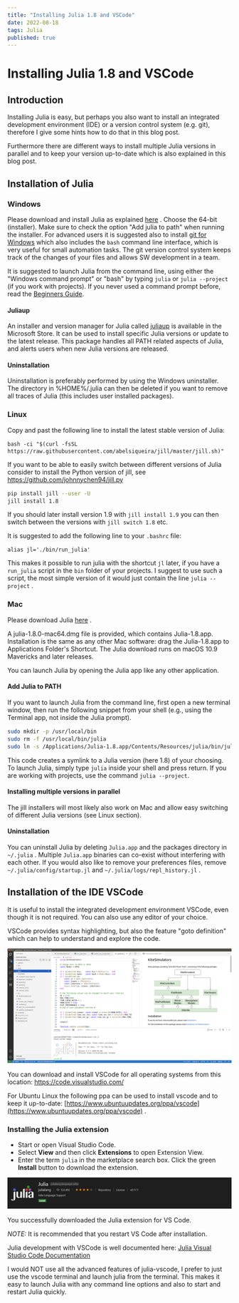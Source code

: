 ```yaml
---
title: "Installing Julia 1.8 and VSCode"
date: 2022-08-18
tags: Julia
published: true
---
```

# Installing Julia 1.8 and VSCode

## Introduction
Installing Julia is easy, but perhaps you also want to install an integrated development environment (IDE) or a version control system (e.g. git), therefore I give some hints how to do that in this blog post.

Furthermore there are different ways to install multiple Julia versions in parallel and to keep your version up-to-date which is also explained in this blog post.

## Installation of Julia

### Windows
Please download and install Julia as explained [here](https://julialang.org/downloads/) .
Choose the 64-bit (installer). Make sure to check the option "Add julia to path" when running the installer.
For advanced users it is suggested also to install [git for Windows](https://gitforwindows.org/) which also includes the `bash` command line interface, which is very useful for small automation tasks. The git version control system keeps track of the changes of your files and allows SW development in a team.

It is suggested to launch Julia from the command line, using either the "Windows command prompt" or "bash" by typing `julia` or `julia --project` (if you work with projects). If you never used a command prompt before, read the [Beginners Guide](https://www.makeuseof.com/tag/a-beginners-guide-to-the-windows-command-line/).

#### Juliaup
An installer and version manager for Julia called [juliaup](https://github.com/JuliaLang/juliaup) is available in the Microsoft Store. It can be used to install specific Julia versions or update to the latest release. This package handles all PATH related aspects of Julia, and alerts users when new Julia versions are released.

#### Uninstallation
Uninstallation is preferably performed by using the Windows uninstaller. The directory in %HOME%/.julia can then be deleted if you want to remove all traces of Julia (this includes user installed packages).

### Linux

Copy and past the following line to install the latest stable version of Julia:
```
bash -ci "$(curl -fsSL https://raw.githubusercontent.com/abelsiqueira/jill/master/jill.sh)"
```
If you want to be able to easily switch between different versions of Julia consider to install
the Python version of jill, see https://github.com/johnnychen94/jill.py
```bash
pip install jill --user -U
jill install 1.8
```
If you should later install version 1.9 with `jill install 1.9` you can then switch between the versions with `jill switch 1.8` etc.

It is suggested to add the following line to your ```.bashrc``` file:
```
alias jl='./bin/run_julia'
```
This makes it possible to run julia with the shortcut `jl` later, if you have a `run_julia` script in the `bin` folder of your projects. I suggest to use such a script, the most simple version of it would just contain the line `julia --project` . 

### Mac
Please download Julia [here](https://julialang.org/downloads/) .

A julia-1.8.0-mac64.dmg file is provided, which contains Julia-1.8.app. Installation is the same as any other Mac software: drag the Julia-1.8.app to Applications Folder's Shortcut. The Julia download runs on macOS 10.9 Mavericks and later releases. 

You can launch Julia by opening the Julia app like any other application.

#### Add Julia to PATH
If you want to launch Julia from the command line, first open a new terminal window, then run the following snippet from your shell (e.g., using the Terminal app, not inside the Julia prompt).

```bash
sudo mkdir -p /usr/local/bin
sudo rm -f /usr/local/bin/julia
sudo ln -s /Applications/Julia-1.8.app/Contents/Resources/julia/bin/julia /usr/local/bin/julia
```

This code creates a symlink to a Julia version (here 1.8) of your choosing. To launch Julia, simply type ```julia``` inside your shell and press return. If you are working with projects, use the command ```julia --project```.

#### Installing multiple versions in parallel
The jill installers will most likely also work on Mac and allow easy switching of different Julia versions (see Linux section).

#### Uninstallation
You can uninstall Julia by deleting `Julia.app` and the packages directory in `~/.julia` . Multiple `Julia.app` binaries can co-exist without interfering with each other. If you would also like to remove your preferences files, remove `~/.julia/config/startup.jl` and `~/.julia/logs/repl_history.jl` .

## Installation of the IDE VSCode
It is useful to install the integrated development environment VSCode, even though it is not
required. You can also use any editor of your choice. 

VSCode provides syntax highlighting, but also the feature "goto definition" which can help to understand and explore the code. 

<p align="center"><img src="https://raw.githubusercontent.com/ufechner7/ufechner7.github.io/main/_posts/vscode.png" width="600" /></p>

You can download and install VSCode for all operating systems from this location: https://code.visualstudio.com/

For Ubuntu Linux the following ppa can be used to install vscode and to keep it up-to-date: [https://www.ubuntuupdates.org/ppa/vscode](https://www.ubuntuupdates.org/ppa/vscode) .

### Installing the Julia extension
- Start or open Visual Studio Code.
- Select **View** and then click **Extensions** to open Extension View.
- Enter the term `julia` in the marketplace search box. Click the green **Install** button to download the extension.

![Julia VSCode extension](https://raw.githubusercontent.com/ufechner7/ufechner7.github.io/main/_posts/julia_vscode_extension.png)

You successfully downloaded the Julia extension for VS Code.

*NOTE:* It is recommended that you restart VS Code after installation.

Julia development with VSCode is well documented here: [Julia Visual Studio Code Documentation](https://www.julia-vscode.org/docs/stable/)

I would NOT use all the advanced features of julia-vscode, I prefer to just use the vscode terminal and launch julia from the terminal. This makes it easy to launch Julia with any command line options and also to start and restart Julia quickly.
